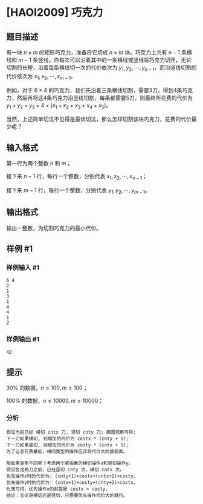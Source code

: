 # [HAOI2009] 巧克力

## 题目描述

有一块 $n \times m$ 的矩形巧克力，准备将它切成 $n \times m$ 块。巧克力上共有 $n-1$ 条横线和 $m-1$ 条竖线，你每次可以沿着其中的一条横线或竖线将巧克力切开，无论切割的长短，沿着每条横线切一次的代价依次为 $y_1,y_2,\cdots,y_{n-1}$，而沿竖线切割的代价依次为 $x_1,x_2,\cdots,x_{m-1}$。

例如，对于 $6 \times 4$ 的巧克力，我们先沿着三条横线切割，需要3刀，得到4条巧克力，然后再将这4条巧克力沿竖线切割，每条都需要5刀，则最终所花费的代价为 $y_1+y_2+y_3+4 \times (x_1+x_2+x_3+x_4+x_5)$。

当然，上述简单切法不见得是最优切法，那么怎样切割该块巧克力，花费的代价最少呢？

## 输入格式

第一行为两个整数 $n$ 和 $m$；

接下来 $n-1$ 行，每行一个整数，分别代表 $x_1,x_2,\cdots,x_{n-1}$；

接下来 $m-1$ 行，每行一个整数，分别代表 $y_1,y_2,\cdots,y_{m-1}$。

## 输出格式

输出一整数，为切割巧克力的最小代价。

## 样例 #1

### 样例输入 #1

```
6 4
2
1
3
1
4
4
1
2
```

### 样例输出 #1

```
42
```

## 提示

$30\%$ 的数据，$n \leq 100,m \leq 100$；

$100\%$ 的数据，$n \leq 10000,m \leq 10000$；

### 分析

```
假设当前已经 横切 cntx 刀, 竖切 cnty 刀; 画图观察可得:
下一刀如果横切, 则增加的代价为 costx * (cnty + 1);
下一刀如果竖切, 则增加的代价为 costy * (cntx + 1);
为了让总花费最低，相同类型的操作应该将代价大的放前面。

那如果类型不同呢？考虑两个紧挨着的横切操作x和竖切操作y。
假设在这两刀之前，已经竖切 cnty 次，横切 cntx 次。
优先操作x时的代价为: (cnty+1)×costx+(cntx+2)×costy，
优先操作y时的代价为: (cntx+1)×costy+(cnty+2)×costx，
化简可得，优先操作x的前提是 costx > costy,
结论：无论是横切还是竖切，只需要优先操作代价大的就行。
```